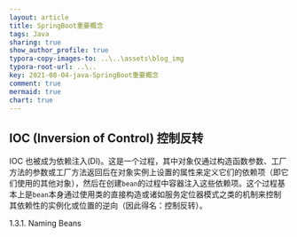 ```yaml
---
layout: article
title: SpringBoot重要概念
tags: Java
sharing: true
show_author_profile: true
typora-copy-images-to: ..\..\assets\blog_img
typora-root-url: ..\..
key: 2021-08-04-java-SpringBoot重要概念
comment: true
mermaid: true
chart: true
---
```


## IOC (Inversion of Control) 控制反转

IOC 也被成为依赖注入(DI)。这是一个过程，其中对象仅通过构造函数参数、工厂方法的参数或工厂方法返回后在对象实例上设置的属性来定义它们的依赖项（即它们使用的其他对象），然后在创建`bean`的过程中容器注入这些依赖项。这个过程基本上是`bean`本身通过使用类的直接构造或诸如服务定位器模式之类的机制来控制其依赖性的实例化或位置的逆向（因此得名：控制反转）。


1.3.1. Naming Beans
